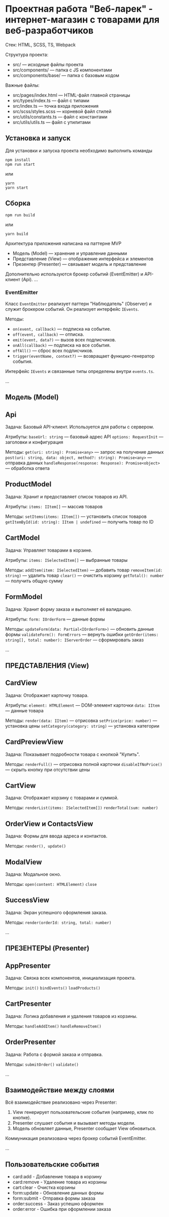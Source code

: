 # Проектная работа "Веб-ларек" - интернет-магазин с товарами для веб-разработчиков

Стек: HTML, SCSS, TS, Webpack

Структура проекта:
- src/ — исходные файлы проекта
- src/components/ — папка с JS компонентами
- src/components/base/ — папка с базовым кодом

Важные файлы:
- src/pages/index.html — HTML-файл главной страницы
- src/types/index.ts — файл с типами
- src/index.ts — точка входа приложения
- src/scss/styles.scss — корневой файл стилей
- src/utils/constants.ts — файл с константами
- src/utils/utils.ts — файл с утилитами

## Установка и запуск
Для установки и запуска проекта необходимо выполнить команды

```
npm install
npm run start
```

или

```
yarn
yarn start
```
## Сборка

```
npm run build
```

или

```
yarn build
```

Архитектура приложения написана на паттерне MVP

- Модель (Model) — хранение и управление данными
- Представление (View) — отображение интерфейса и элементов
- Презентер (Presenter) — связывает модель и представление

Дополнительно используются брокер событий (EventEmitter) и API-клиент (Api).
...

### EventEmitter

Класс `EventEmitter` реализует паттерн "Наблюдатель" (Observer) и служит брокером событий. Он реализует интерфейс `IEvents`.

Методы:
- `on(event, callback)` — подписка на событие.
- `off(event, callback)` — отписка.
- `emit(event, data?)` — вызов всех подписчиков.
- `onAll(callback)` — подписка на все события.
- `offAll()` — сброс всех подписчиков.
- `trigger(eventName, context?)` — возвращает функцию-генератор события.

Интерфейс `IEvents` и связанные типы определены внутри `events.ts`.

...

## Модель (Model)
## Api
Задача: Базовый API-клиент. Используется для работы с сервером.

Атрибуты:
`baseUrl: string` — базовый адрес API
`options: RequestInit` — заголовки и конфигурация

Методы:
`get(uri: string): Promise<any>` — запрос на получение данных
`post(uri: string, data: object, method?: string): Promise<any>` — отправка данных
`handleResponse(response: Response): Promise<object>` — обработка ответа

## ProductModel
Задача: Хранит и предоставляет список товаров из API.

Атрибуты:
`items: IItem[]` — массив товаров

Методы:
`setItems(items: IItem[])` — установить список товаров
`getItemById(id: string): IItem | undefined` — получить товар по ID

## CartModel
Задача: Управляет товарами в корзине.

Атрибуты:
`items: ISelectedItem[]` — выбранные товары

Методы:
`addItem(item: ISelectedItem)` — добавить товар
`removeItem(id: string)` — удалить товар
`clear()` — очистить корзину
`getTotal(): number` — получить общую сумму

## FormModel
Задача:
Хранит форму заказа и выполняет её валидацию.

Атрибуты:
`form: IOrderForm` — данные формы

Методы:
`updateForm(data: Partial<IOrderForm>)` — обновить данные формы
`validateForm(): FormErrors` — вернуть ошибки
`getOrder(items: string[], total: number): IServerOrder` — сформировать заказ

...

## ПРЕДСТАВЛЕНИЯ (View)
## CardView
Задача: Отображает карточку товара.

Атрибуты:
`element: HTMLElement` — DOM-элемент карточки
`data: IItem` — данные товара

Методы:
`render(data: IItem)` — отрисовка
`setPrice(price: number)` — установка цены
`setCategory(category: string)` — установка категории

## CardPreviewView
Задача: Показывает подробности товара с кнопкой "Купить".

Методы:
`renderFull()` — отрисовка полной карточки
`disableIfNoPrice()` — скрыть кнопку при отсутствии цены

## CartView
Задача: Отображает корзину с товарами и суммой.

Методы:
`renderList(items: ISelectedItem[])`
`renderTotal(sum: number)`

## OrderView и ContactsView
Задача: Формы для ввода адреса и контактов.

Методы:
`render(), update()`

## ModalView
Задача: Модальное окно.

Методы:
`open(content: HTMLElement)`
`close`

## SuccessView
Задача: Экран успешного оформления заказа.

Методы:
`render(orderId: string, total: number)`

...

## ПРЕЗЕНТЕРЫ (Presenter)
## AppPresenter
Задача: Связка всех компонентов, инициализация проекта.

Методы:
`init()`
`bindEvents()`
`loadProducts()`

## CartPresenter
Задача: Логика добавления и удаления товаров из корзины.

Методы:
`handleAddItem()`
`handleRemoveItem()`

## OrderPresenter
Задача: Работа с формой заказа и отправка.

Методы:
`submitOrder()`
`validate()`

...

## Взаимодействие между слоями

Всё взаимодействие реализовано через Presenter:
1. View генерирует пользовательские события (например, клик по кнопке).
2. Presenter слушает события и вызывает методы модели.
3. Модель обновляет данные, Presenter сообщает View обновиться.

Коммуникация реализована через брокер событий EventEmitter.

 ... 
 
## Пользовательские события

- card:add - Добавление товара в корзину
- card:remove -	Удаление товара из корзины
- cart:clear -	Очистка корзины
- form:update -	Обновление данных формы
- form:submit -	Отправка формы заказа
- order:success -	Заказ успешно оформлен
- order:error -	Ошибка при оформлении заказа
